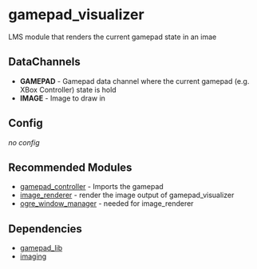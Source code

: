 # gamepad_visualizer

LMS module that renders the current gamepad state in an imae

## DataChannels
- **GAMEPAD** - Gamepad data channel where the current gamepad (e.g. XBox Controller) state is hold
- **IMAGE** - Image to draw in

## Config
*no config*

## Recommended Modules
- [gamepad_controller](https://github.com/Phibedy/gamepad_controller) - Imports the gamepad
- [image_renderer](https://github.com/Phibedy/image_renderer) - render the image output of gamepad_visualizer
- [ogre_window_manager](https://github.com/Phibedy/ogre_window_manager) - needed for image_renderer

## Dependencies
- [gamepad_lib](https://github.com/Phibedy/gamepad_lib)
- [imaging](https://github.com/syxolk/imaging)
